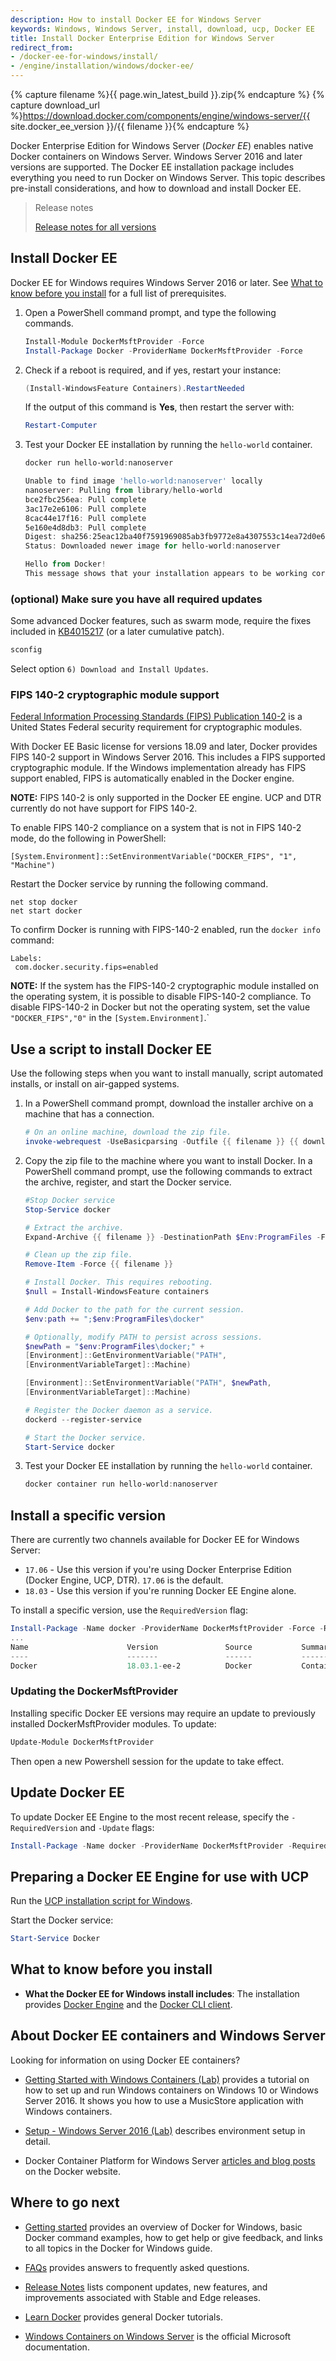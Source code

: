```yaml
---
description: How to install Docker EE for Windows Server
keywords: Windows, Windows Server, install, download, ucp, Docker EE
title: Install Docker Enterprise Edition for Windows Server
redirect_from:
- /docker-ee-for-windows/install/
- /engine/installation/windows/docker-ee/
---
```


{% capture filename %}{{ page.win_latest_build }}.zip{% endcapture %} {% capture download_url %}https://download.docker.com/components/engine/windows-server/{{ site.docker_ee_version }}/{{ filename }}{% endcapture %}

Docker Enterprise Edition for Windows Server (*Docker EE*) enables native Docker containers on Windows Server. Windows Server 2016 and later versions are supported. The Docker EE installation package includes everything you need to run Docker on Windows Server.  This topic describes pre-install considerations, and how to download and install Docker EE.

> Release notes
>
> [Release notes for all versions](/release-notes/)

## Install Docker EE

Docker EE for Windows requires Windows Server 2016 or later. See
[What to know before you install](#what-to-know-before-you-install) for a
full list of prerequisites.

1.  Open a PowerShell command prompt, and type the following commands.

    ```PowerShell
    Install-Module DockerMsftProvider -Force
    Install-Package Docker -ProviderName DockerMsftProvider -Force
    ```

2.  Check if a reboot is required, and if yes, restart your instance:

    ```PowerShell
    (Install-WindowsFeature Containers).RestartNeeded
    ```
    If the output of this command is **Yes**, then restart the server with:

    ```PowerShell
    Restart-Computer
    ```

3.  Test your Docker EE installation by running the `hello-world` container.

    ```PowerShell
    docker run hello-world:nanoserver

    Unable to find image 'hello-world:nanoserver' locally
    nanoserver: Pulling from library/hello-world
    bce2fbc256ea: Pull complete
    3ac17e2e6106: Pull complete
    8cac44e17f16: Pull complete
    5e160e4d8db3: Pull complete
    Digest: sha256:25eac12ba40f7591969085ab3fb9772e8a4307553c14ea72d0e6f98b2c8ced9d
    Status: Downloaded newer image for hello-world:nanoserver

    Hello from Docker!
    This message shows that your installation appears to be working correctly.
    ```

### (optional) Make sure you have all required updates

Some advanced Docker features, such as swarm mode, require the fixes included in
[KB4015217](https://support.microsoft.com/en-us/help/4015217/windows-10-update-kb4015217)
(or a later cumulative patch).

```PowerShell
sconfig
```

Select option `6) Download and Install Updates`.


### FIPS 140-2 cryptographic module support

[Federal Information Processing Standards (FIPS) Publication 140-2](https://csrc.nist.gov/csrc/media/publications/fips/140/2/final/documents/fips1402.pdf) is a United States Federal security requirement for cryptographic modules.

With Docker EE Basic license for versions 18.09 and later, Docker provides FIPS 140-2 support in Windows Server 2016. This includes a FIPS supported cryptographic module. If the Windows implementation already has FIPS support enabled, FIPS is automatically enabled in the Docker engine.

**NOTE:** FIPS 140-2 is only supported in the Docker EE engine. UCP and DTR currently do not have support for FIPS 140-2.

To enable FIPS 140-2 compliance on a system that is not in FIPS 140-2 mode, do the following in PowerShell:

```
[System.Environment]::SetEnvironmentVariable("DOCKER_FIPS", "1", "Machine") 
```

Restart the Docker service by running the following command.

```
net stop docker
net start docker
```

To confirm Docker is running with FIPS-140-2 enabled, run the `docker info` command:

```
Labels:    
 com.docker.security.fips=enabled 
```

**NOTE:** If the system has the FIPS-140-2 cryptographic module installed on the operating system, it is possible to disable FIPS-140-2 compliance. To disable FIPS-140-2 in Docker but not the operating system, set the value `"DOCKER_FIPS","0"` in the `[System.Environment]`.`

## Use a script to install Docker EE

Use the following steps when you want to install manually, script automated
installs, or install on air-gapped systems.

1.  In a PowerShell command prompt, download the installer archive on a machine
    that has a connection.

    ```PowerShell
    # On an online machine, download the zip file.
    invoke-webrequest -UseBasicparsing -Outfile {{ filename }} {{ download_url }}
    ```

2.  Copy the zip file to the machine where you want to install Docker. In a
    PowerShell command prompt, use the following commands to extract the archive,
    register, and start the Docker service.

    ```PowerShell
    #Stop Docker service
    Stop-Service docker
    
    # Extract the archive.
    Expand-Archive {{ filename }} -DestinationPath $Env:ProgramFiles -Force

    # Clean up the zip file.
    Remove-Item -Force {{ filename }}

    # Install Docker. This requires rebooting.
    $null = Install-WindowsFeature containers

    # Add Docker to the path for the current session.
    $env:path += ";$env:ProgramFiles\docker"

    # Optionally, modify PATH to persist across sessions.
    $newPath = "$env:ProgramFiles\docker;" +
    [Environment]::GetEnvironmentVariable("PATH",
    [EnvironmentVariableTarget]::Machine)

    [Environment]::SetEnvironmentVariable("PATH", $newPath,
    [EnvironmentVariableTarget]::Machine)

    # Register the Docker daemon as a service.
    dockerd --register-service

    # Start the Docker service.
    Start-Service docker
    ```

3.  Test your Docker EE installation by running the `hello-world` container.

    ```PowerShell
    docker container run hello-world:nanoserver
    ```

## Install a specific version

There are currently two channels available for Docker EE for Windows Server:

* `17.06` - Use this version if you're using Docker Enterprise Edition (Docker Engine, UCP, DTR). `17.06` is the default.
* `18.03` - Use this version if you're running Docker EE Engine alone.

To install a specific version, use the `RequiredVersion` flag:

```PowerShell
Install-Package -Name docker -ProviderName DockerMsftProvider -Force -RequiredVersion 18.03
...
Name                      Version               Source           Summary
----                      -------               ------           -------
Docker                    18.03.1-ee-2          Docker           Contains Docker EE for use with Windows Server...
```

### Updating the DockerMsftProvider
Installing specific Docker EE versions may require an update to previously installed DockerMsftProvider modules. To update:

```PowerShell
Update-Module DockerMsftProvider
```

Then open a new Powershell session for the update to take effect.

## Update Docker EE

To update Docker EE Engine to the most recent release, specify the `-RequiredVersion` and `-Update` flags:

```PowerShell
Install-Package -Name docker -ProviderName DockerMsftProvider -RequiredVersion 18.03 -Update -Force
```

## Preparing a Docker EE Engine for use with UCP

Run the
[UCP installation script for Windows](/datacenter/ucp/2.2/guides/admin/configure/join-windows-worker-nodes/#run-the-windows-node-setup-script).

Start the Docker service:

```PowerShell
Start-Service Docker
```

## What to know before you install

* **What the Docker EE for Windows install includes**: The installation
provides [Docker Engine](/engine/userguide/intro.md) and the
[Docker CLI client](/engine/reference/commandline/cli.md).

## About Docker EE containers and Windows Server

Looking for information on using Docker EE containers?

* [Getting Started with Windows Containers (Lab)](https://github.com/docker/labs/blob/master/windows/windows-containers/README.md)
provides a tutorial on how to set up and run Windows containers on Windows 10
or Windows Server 2016. It shows you how to use a MusicStore application with
Windows containers.

* [Setup - Windows Server 2016 (Lab)](https://github.com/docker/labs/blob/master/windows/windows-containers/Setup-Server2016.md)
describes environment setup in detail.

* Docker Container Platform for Windows Server [articles and blog
posts](https://www.docker.com/microsoft/) on the Docker website.

## Where to go next

* [Getting started](/docker-for-windows/index.md) provides an overview of
Docker for Windows, basic Docker command examples, how to get help or give
feedback, and links to all topics in the Docker for Windows guide.

* [FAQs](/docker-for-windows/faqs.md) provides answers to frequently asked
questions.

* [Release Notes](/docker-for-windows/release-notes.md) lists component
updates, new features, and improvements associated with Stable and Edge
releases.

* [Learn Docker](/learn.md) provides general Docker tutorials.

* [Windows Containers on Windows Server](https://docs.microsoft.com/en-us/virtualization/windowscontainers/quick-start/quick-start-windows-server)
is the official Microsoft documentation.

